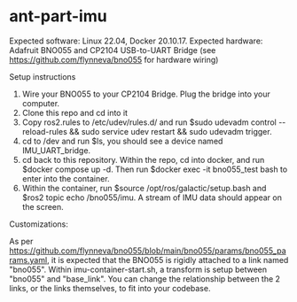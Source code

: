 # ant-part-imu

Expected software: Linux 22.04, Docker 20.10.17.
Expected hardware: Adafruit BNO055 and CP2104 USB-to-UART Bridge (see https://github.com/flynneva/bno055 for hardware wiring)

Setup instructions

1. Wire your BNO055 to your CP2104 Bridge. Plug the bridge into your computer.
2. Clone this repo and cd into it
3. Copy ros2.rules to /etc/udev/rules.d/ and run $sudo udevadm control --reload-rules && sudo service udev restart && sudo udevadm trigger.
4. cd to /dev and run $ls, you should see a device named IMU_UART_bridge.
5. cd back to this repository. Within the repo, cd into docker, and run $docker compose up -d. Then run $docker exec -it bno055_test bash to enter into the container.
6. Within the container, run $source /opt/ros/galactic/setup.bash and $ros2 topic echo /bno055/imu. A stream of IMU data should appear on the screen.

Customizations:

As per https://github.com/flynneva/bno055/blob/main/bno055/params/bno055_params.yaml, it is expected that the BNO055 is rigidly attached to a link named "bno055". Within imu-container-start.sh, a transform is setup between "bno055" and "base_link". You can change the relationship between the 2 links, or the links themselves, to fit into your codebase.
